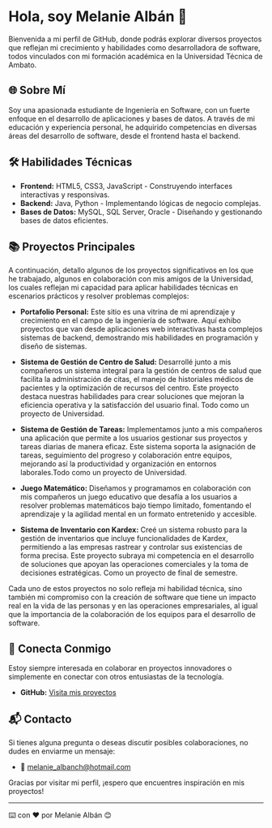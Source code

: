# Hola, soy Melanie Albán 👋

Bienvenida a mi perfil de GitHub, donde podrás explorar diversos proyectos que reflejan mi crecimiento y habilidades como desarrolladora de software, todos vinculados con mi formación académica en la Universidad Técnica de Ambato.

## 🌐 Sobre Mí

Soy una apasionada estudiante de Ingeniería en Software, con un fuerte enfoque en el desarrollo de aplicaciones y bases de datos. A través de mi educación y experiencia personal, he adquirido competencias en diversas áreas del desarrollo de software, desde el frontend hasta el backend.

## 🛠️ Habilidades Técnicas

- **Frontend:** HTML5, CSS3, JavaScript - Construyendo interfaces interactivas y responsivas.
- **Backend:** Java, Python - Implementando lógicas de negocio complejas.
- **Bases de Datos:** MySQL, SQL Server, Oracle - Diseñando y gestionando bases de datos eficientes.

## 📚 Proyectos Principales

A continuación, detallo algunos de los proyectos significativos en los que he trabajado, algunos en colaboración con mis amigos de la Universidad, los cuales reflejan mi capacidad para aplicar habilidades técnicas en escenarios prácticos y resolver problemas complejos:

- **Portafolio Personal:** Este sitio es una vitrina de mi aprendizaje y crecimiento en el campo de la ingeniería de software. Aquí exhibo proyectos que van desde aplicaciones web interactivas hasta complejos sistemas de backend, demostrando mis habilidades en programación y diseño de sistemas.

- **Sistema de Gestión de Centro de Salud:** Desarrollé junto a mis compañeros un sistema integral para la gestión de centros de salud que facilita la administración de citas, el manejo de historiales médicos de pacientes y la optimización de recursos del centro. Este proyecto destaca nuestras habilidades para crear soluciones que mejoran la eficiencia operativa y la satisfacción del usuario final. Todo como un proyecto de Universidad.

- **Sistema de Gestión de Tareas:** Implementamos junto a mis compañeros una aplicación que permite a los usuarios gestionar sus proyectos y tareas diarias de manera eficaz. Este sistema soporta la asignación de tareas, seguimiento del progreso y colaboración entre equipos, mejorando así la productividad y organización en entornos laborales.Todo como un proyecto de Universidad.

- **Juego Matemático:** Diseñamos y programamos en colaboración con mis compañeros un juego educativo que desafía a los usuarios a resolver problemas matemáticos bajo tiempo limitado, fomentando el aprendizaje y la agilidad mental en un formato entretenido y accesible.

- **Sistema de Inventario con Kardex:** Creé un sistema robusto para la gestión de inventarios que incluye funcionalidades de Kardex, permitiendo a las empresas rastrear y controlar sus existencias de forma precisa. Este proyecto subraya mi competencia en el desarrollo de soluciones que apoyan las operaciones comerciales y la toma de decisiones estratégicas. Como un proyecto de final de semestre.

Cada uno de estos proyectos no solo refleja mi habilidad técnica, sino también mi compromiso con la creación de software que tiene un impacto real en la vida de las personas y en las operaciones empresariales, al igual que la importancia de la colaboración de los equipos para el desarrollo de software.


## 🔗 Conecta Conmigo

Estoy siempre interesada en colaborar en proyectos innovadores o simplemente en conectar con otros entusiastas de la tecnología.

- **GitHub:** [Visita mis proyectos](https://github.com/melanieAlban)

## 📬 Contacto

Si tienes alguna pregunta o deseas discutir posibles colaboraciones, no dudes en enviarme un mensaje:

- 📧 [melanie_albanch@hotmail.com](mailto:melanie_albanch@hotmail.com)

Gracias por visitar mi perfil, ¡espero que encuentres inspiración en mis proyectos!

---
⌨️ con ❤️ por Melanie Albán 😊
